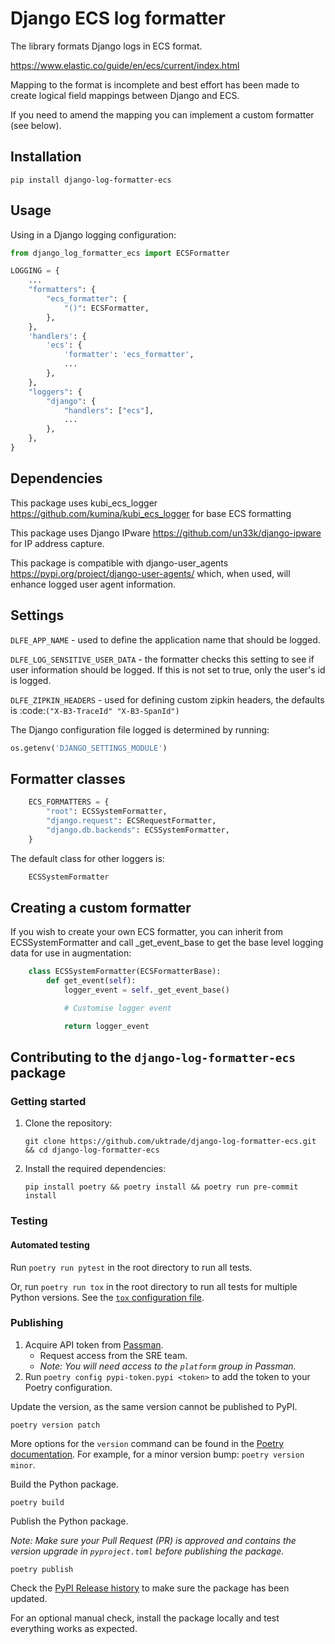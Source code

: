 # Django ECS log formatter

The library formats Django logs in ECS format.

https://www.elastic.co/guide/en/ecs/current/index.html

Mapping to the format is incomplete and best effort has been made to create logical field mappings between Django and ECS.

If you need to amend the mapping you can implement a custom formatter (see below).

## Installation

``` shell
pip install django-log-formatter-ecs
```

## Usage

Using in a Django logging configuration:

``` python
from django_log_formatter_ecs import ECSFormatter

LOGGING = {
    ...
    "formatters": {
        "ecs_formatter": {
            "()": ECSFormatter,
        },
    },
    'handlers': {
        'ecs': {
            'formatter': 'ecs_formatter',
            ...
        },
    },
    "loggers": {
        "django": {
            "handlers": ["ecs"],
            ...
        },
    },
}
```

## Dependencies

This package uses kubi_ecs_logger https://github.com/kumina/kubi_ecs_logger for base ECS formatting

This package uses Django IPware https://github.com/un33k/django-ipware for IP address capture.

This package is compatible with django-user_agents https://pypi.org/project/django-user-agents/ which, when used, will enhance logged user agent information.

## Settings

`DLFE_APP_NAME` - used to define the application name that should be logged.

`DLFE_LOG_SENSITIVE_USER_DATA` - the formatter checks this setting to see if user information should be logged. If this is not set to true, only the user's id is logged.

`DLFE_ZIPKIN_HEADERS` - used for defining custom zipkin headers, the defaults is :code:`("X-B3-TraceId" "X-B3-SpanId")`

The Django configuration file logged is determined by running:

``` python
os.getenv('DJANGO_SETTINGS_MODULE')
```

## Formatter classes

``` python
    ECS_FORMATTERS = {
        "root": ECSSystemFormatter,
        "django.request": ECSRequestFormatter,
        "django.db.backends": ECSSystemFormatter,
    }
```

The default class for other loggers is:

``` python
    ECSSystemFormatter
```

## Creating a custom formatter

If you wish to create your own ECS formatter, you can inherit from ECSSystemFormatter and call _get_event_base to get the base level logging data for use in augmentation:

``` python
    class ECSSystemFormatter(ECSFormatterBase):
        def get_event(self):
            logger_event = self._get_event_base()

            # Customise logger event

            return logger_event
```

## Contributing to the `django-log-formatter-ecs` package

### Getting started

1. Clone the repository:

   ```
   git clone https://github.com/uktrade/django-log-formatter-ecs.git && cd django-log-formatter-ecs
   ```

2. Install the required dependencies:

   ```
   pip install poetry && poetry install && poetry run pre-commit install
   ```

### Testing

#### Automated testing

Run `poetry run pytest` in the root directory to run all tests.

Or, run `poetry run tox` in the root directory to run all tests for multiple Python versions. See the [`tox` configuration file](tox.ini).

### Publishing

1. Acquire API token from [Passman](https://passman.ci.uktrade.digital/secret/cc82a3f7-ddfa-4312-ab56-1ff8528dadc8/).
   - Request access from the SRE team.
   - _Note: You will need access to the `platform` group in Passman._
2. Run `poetry config pypi-token.pypi <token>` to add the token to your Poetry configuration.

Update the version, as the same version cannot be published to PyPI.

```
poetry version patch
```

More options for the `version` command can be found in the [Poetry documentation](https://python-poetry.org/docs/cli/#version). For example, for a minor version bump: `poetry version minor`.

Build the Python package.

```
poetry build
```

Publish the Python package.

_Note: Make sure your Pull Request (PR) is approved and contains the version upgrade in `pyproject.toml` before publishing the package._

```
poetry publish
```

Check the [PyPI Release history](https://pypi.org/project/django-log-formatter-ecs/#history) to make sure the package has been updated.

For an optional manual check, install the package locally and test everything works as expected.
